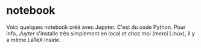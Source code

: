 # notebook
Voici quelques notebook créé avec Jupyter. C'est du code Python.
Pour info, *Juyter* s'installe très simplement en local et chez moi (merci Linux), il y a même LaTeX inside.
